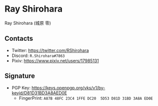 # Ray Shirohara

Ray Shirohara (城原 零)

## Contacts

- Twitter: https://twitter.com/RShirohara
- Discord: `R.Shirohara#7863`
- Pixiv: https://www.pixiv.net/users/17985131

## Signature
- PGP Key: https://keys.openpgp.org/vks/v1/by-keyid/D81D31BD3A8AED0E
  - FingerPrint: `A87B 48FC 23C4 1FFE DC20  5D53 D81D 31BD 3A8A ED0E`
